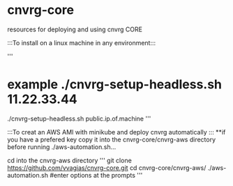 # cnvrg-core
resources for deploying and using cnvrg CORE 

:::To install on a linux machine in any environment:::

''' 
# example ./cnvrg-setup-headless.sh 11.22.33.44
./cnvrg-setup-headless.sh public.ip.of.machine
'''

:::To creat an AWS AMI with minikube and deploy cnvrg automatically :::
**if you have a prefered key copy it into the cnvrg-core/cnvrg-aws directory before running ./aws-automation.sh... 

cd into the cnvrg-aws directory 
'''
git clone https://github.com/vvagias/cnvrg-core.git
cd cnvrg-core/cnvrg-aws/
./aws-automation.sh
#enter options at the prompts
'''


